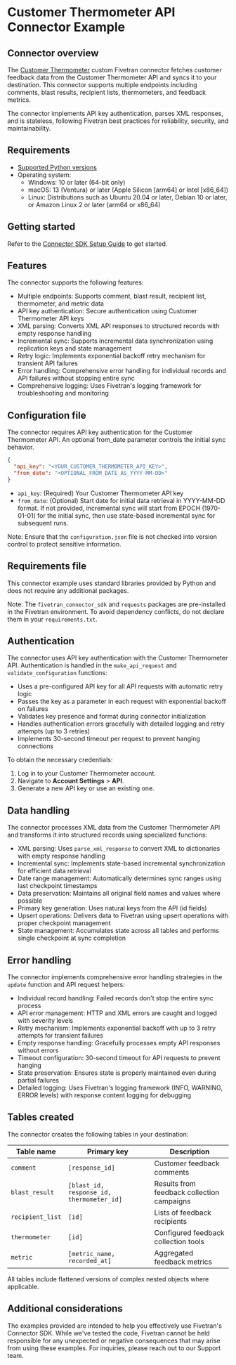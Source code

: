 # Customer Thermometer API Connector Example

## Connector overview

The [Customer Thermometer](https://www.customerthermometer.com/) custom Fivetran connector fetches customer feedback data from the Customer Thermometer API and syncs it to your destination. This connector supports multiple endpoints including comments, blast results, recipient lists, thermometers, and feedback metrics. 

The connector implements API key authentication, parses XML responses, and is stateless, following Fivetran best practices for reliability, security, and maintainability.

## Requirements

- [Supported Python versions](https://github.com/fivetran/fivetran_connector_sdk/blob/main/README.md#requirements)
- Operating system:
  - Windows: 10 or later (64-bit only)
  - macOS: 13 (Ventura) or later (Apple Silicon [arm64] or Intel [x86_64])
  - Linux: Distributions such as Ubuntu 20.04 or later, Debian 10 or later, or Amazon Linux 2 or later (arm64 or x86_64)

## Getting started

Refer to the [Connector SDK Setup Guide](https://fivetran.com/docs/connectors/connector-sdk/setup-guide) to get started.

## Features

The connector supports the following features:

- Multiple endpoints: Supports comment, blast result, recipient list, thermometer, and metric data
- API key authentication: Secure authentication using Customer Thermometer API keys
- XML parsing: Converts XML API responses to structured records with empty response handling
- Incremental sync: Supports incremental data synchronization using replication keys and state management
- Retry logic: Implements exponential backoff retry mechanism for transient API failures
- Error handling: Comprehensive error handling for individual records and API failures without stopping entire sync
- Comprehensive logging: Uses Fivetran's logging framework for troubleshooting and monitoring

## Configuration file

The connector requires API key authentication for the Customer Thermometer API. An optional from_date parameter controls the initial sync behavior.

```json
{
  "api_key": "<YOUR_CUSTOMER_THERMOMETER_API_KEY>",
  "from_date": "<OPTIONAL_FROM_DATE_AS_YYYY-MM-DD>"
}
```

- `api_key`: (Required) Your Customer Thermometer API key
- `from_date`: (Optional) Start date for initial data retrieval in YYYY-MM-DD format. If not provided, incremental sync will start from EPOCH (1970-01-01) for the initial sync, then use state-based incremental sync for subsequent runs.

Note: Ensure that the `configuration.json` file is not checked into version control to protect sensitive information.

## Requirements file

This connector example uses standard libraries provided by Python and does not require any additional packages.

Note: The `fivetran_connector_sdk` and `requests` packages are pre-installed in the Fivetran environment. To avoid dependency conflicts, do not declare them in your `requirements.txt`.

## Authentication

The connector uses API key authentication with the Customer Thermometer API. Authentication is handled in the `make_api_request` and `validate_configuration` functions:

- Uses a pre-configured API key for all API requests with automatic retry logic
- Passes the key as a parameter in each request with exponential backoff on failures
- Validates key presence and format during connector initialization
- Handles authentication errors gracefully with detailed logging and retry attempts (up to 3 retries)
- Implements 30-second timeout per request to prevent hanging connections

To obtain the necessary credentials:
1. Log in to your Customer Thermometer account.
2. Navigate to **Account Settings** > **API**.
3. Generate a new API key or use an existing one.

## Data handling

The connector processes XML data from the Customer Thermometer API and transforms it into structured records using specialized functions:

- XML parsing: Uses `parse_xml_response` to convert XML to dictionaries with empty response handling
- Incremental sync: Implements state-based incremental synchronization for efficient data retrieval
- Date range management: Automatically determines sync ranges using last checkpoint timestamps
- Data preservation: Maintains all original field names and values where possible
- Primary key generation: Uses natural keys from the API (id fields)
- Upsert operations: Delivers data to Fivetran using upsert operations with proper checkpoint management
- State management: Accumulates state across all tables and performs single checkpoint at sync completion

## Error handling

The connector implements comprehensive error handling strategies in the `update` function and API request helpers:

- Individual record handling: Failed records don't stop the entire sync process
- API error management: HTTP and XML errors are caught and logged with severity levels
- Retry mechanism: Implements exponential backoff with up to 3 retry attempts for transient failures
- Empty response handling: Gracefully processes empty API responses without errors
- Timeout configuration: 30-second timeout for API requests to prevent hanging
- State preservation: Ensures state is properly maintained even during partial failures
- Detailed logging: Uses Fivetran's logging framework (INFO, WARNING, ERROR levels) with response content logging for debugging

## Tables created

The connector creates the following tables in your destination:

| Table name        | Primary key                              | Description                                 |
|-------------------|------------------------------------------|---------------------------------------------|
| `comment`         | `[response_id]`                          | Customer feedback comments                  |
| `blast_result`    | `[blast_id, response_id, thermometer_id]`| Results from feedback collection campaigns  |
| `recipient_list`  | `[id]`                                   | Lists of feedback recipients                |
| `thermometer`     | `[id]`                                   | Configured feedback collection tools        |
| `metric`          | `[metric_name, recorded_at]`             | Aggregated feedback metrics                 |

All tables include flattened versions of complex nested objects where applicable.

## Additional considerations

The examples provided are intended to help you effectively use Fivetran's Connector SDK. While we've tested the code, Fivetran cannot be held responsible for any unexpected or negative consequences that may arise from using these examples. For inquiries, please reach out to our Support team.
